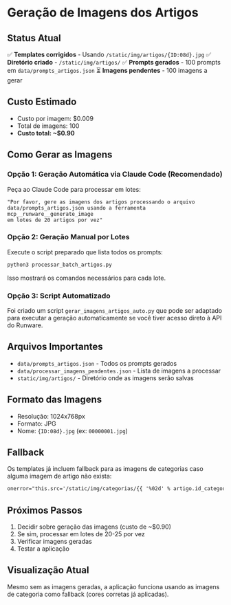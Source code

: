 # Geração de Imagens dos Artigos

## Status Atual

✅ **Templates corrigidos** - Usando `/static/img/artigos/{ID:08d}.jpg`
✅ **Diretório criado** - `/static/img/artigos/`
✅ **Prompts gerados** - 100 prompts em `data/prompts_artigos.json`
⏳ **Imagens pendentes** - 100 imagens a gerar

## Custo Estimado

- Custo por imagem: $0.009
- Total de imagens: 100
- **Custo total: ~$0.90**

## Como Gerar as Imagens

### Opção 1: Geração Automática via Claude Code (Recomendado)

Peça ao Claude Code para processar em lotes:

```
"Por favor, gere as imagens dos artigos processando o arquivo
data/prompts_artigos.json usando a ferramenta mcp__runware__generate_image
em lotes de 20 artigos por vez"
```

### Opção 2: Geração Manual por Lotes

Execute o script preparado que lista todos os prompts:

```bash
python3 processar_batch_artigos.py
```

Isso mostrará os comandos necessários para cada lote.

### Opção 3: Script Automatizado

Foi criado um script `gerar_imagens_artigos_auto.py` que pode ser adaptado
para executar a geração automaticamente se você tiver acesso direto à API
do Runware.

## Arquivos Importantes

- `data/prompts_artigos.json` - Todos os prompts gerados
- `data/processar_imagens_pendentes.json` - Lista de imagens a processar
- `static/img/artigos/` - Diretório onde as imagens serão salvas

## Formato das Imagens

- Resolução: 1024x768px
- Formato: JPG
- Nome: `{ID:08d}.jpg` (ex: `00000001.jpg`)

## Fallback

Os templates já incluem fallback para as imagens de categorias caso
alguma imagem de artigo não exista:

```html
onerror="this.src='/static/img/categorias/{{ '%02d' % artigo.id_categoria_artigo }}.jpg'"
```

## Próximos Passos

1. Decidir sobre geração das imagens (custo de ~$0.90)
2. Se sim, processar em lotes de 20-25 por vez
3. Verificar imagens geradas
4. Testar a aplicação

## Visualização Atual

Mesmo sem as imagens geradas, a aplicação funciona usando as imagens
de categoria como fallback (cores corretas já aplicadas).
